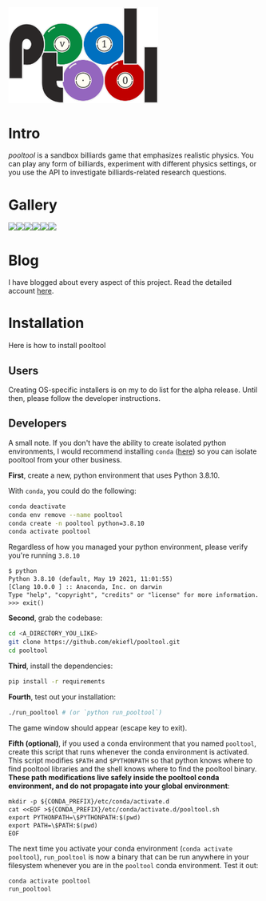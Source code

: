 <img src="logo/logo.png" width="300" />

# Intro

*pooltool* is a sandbox billiards game that emphasizes realistic physics. You can play any form of billiards, experiment with different physics settings, or you use the API to investigate billiards-related research questions.

# Gallery

<img src="https://ekiefl.github.io/images/pooltool/pooltool-graphics/gallery_1.png" width="300" /><img src="https://ekiefl.github.io/images/pooltool/pooltool-graphics/gallery_2.png" width="300" /><img src="https://ekiefl.github.io/images/pooltool/pooltool-graphics/gallery_3.png" width="300" /><img src="https://ekiefl.github.io/images/pooltool/pooltool-graphics/gallery_5.png" width="300" /><img src="https://ekiefl.github.io/images/pooltool/pooltool-graphics/gallery_6.png" width="300" /><img src="https://ekiefl.github.io/images/pooltool/pooltool-graphics/gallery_7.png" width="300" />

# Blog

I have blogged about every aspect of this project. Read the detailed account [here](https://ekiefl.github.io/projects/pooltool/).

# Installation

Here is how to install pooltool

## Users

Creating OS-specific installers is on my to do list for the alpha release. Until then, please follow the developer instructions.

## Developers

A small note. If you don't have the ability to create isolated python environments, I would recommend installing `conda` ([here](https://conda.io/projects/conda/en/latest/user-guide/install/index.html)) so you can isolate pooltool from your other business.

**First**, create a new, python environment that uses Python 3.8.10.

With `conda`, you could do the following:

```bash
conda deactivate
conda env remove --name pooltool
conda create -n pooltool python=3.8.10
conda activate pooltool
```

Regardless of how you managed your python environment, please verify you're running `3.8.10`

```
$ python
Python 3.8.10 (default, May 19 2021, 11:01:55)
[Clang 10.0.0 ] :: Anaconda, Inc. on darwin
Type "help", "copyright", "credits" or "license" for more information.
>>> exit()
```

**Second**, grab the codebase:

```bash
cd <A_DIRECTORY_YOU_LIKE>
git clone https://github.com/ekiefl/pooltool.git
cd pooltool
```

**Third**, install the dependencies:

```bash
pip install -r requirements
```

**Fourth**, test out your installation:

```bash
./run_pooltool # (or `python run_pooltool`)
```

The game window should appear (escape key to exit).

**Fifth (optional)**, if you used a conda environment that you named `pooltool`, create this script that runs whenever the conda environment is activated. This script modifies `$PATH` and `$PYTHONPATH` so that python knows where to find pooltool libraries and the shell knows where to find the pooltool binary. **These path modifications live safely inside the pooltool conda environment, and do not propagate into your global
environment**:

```
mkdir -p ${CONDA_PREFIX}/etc/conda/activate.d
cat <<EOF >${CONDA_PREFIX}/etc/conda/activate.d/pooltool.sh
export PYTHONPATH=\$PYTHONPATH:$(pwd)
export PATH=\$PATH:$(pwd)
EOF
```

The next time you activate your conda environment (`conda activate pooltool`), `run_pooltool` is now a binary
that can be run anywhere in your filesystem whenever you are in the `pooltool` conda environment. Test it out:

```
conda activate pooltool
run_pooltool
```

